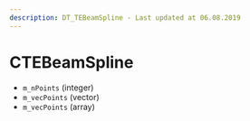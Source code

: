 ```yaml
---
description: DT_TEBeamSpline - Last updated at 06.08.2019
---
```


# CTEBeamSpline


* `m_nPoints` (integer)
* `m_vecPoints` (vector)
* `m_vecPoints` (array)